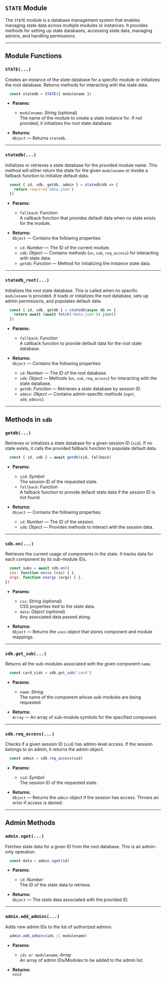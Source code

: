 ## `STATE` Module

The `STATE` module is a database management system that enables managing state data across multiple modules or instances. It provides methods for setting up state databases, accessing state data, managing admins, and handling permissions.

---

## Module Functions

### `STATE(...)`
Creates an instance of the state database for a specific module or initializes the root database. Returns methods for interacting with the state data.

```js
  const statedb = STATE({ modulename })
```
- **Params:**
  - `modulename`: *String* (optional)  
    The name of the module to create a state instance for. If not provided, it initializes the root state database.

- **Returns:**  
  `Object` — Returns `statedb`.

---

### `statedb(...)`
Initializes or retrieves a state database for the provided module name. This method will either return the state for the given `modulename` or invoke a fallback function to initialize default data.


```js
  const { id, sdb, getdb, admin } = statedb(db => {
    return require('data.json')
  })
```
- **Params:**
  - `fallback`: *Function*  
    A callback function that provides default data when no state exists for the module.

- **Returns:**  
  `Object` — Contains the following properties:
  - `id`: *Number* — The ID of the current module.
  - `sdb`: *Object* — Contains methods (`on`, `sub`, `req_access`) for interacting with state data.
  - `getdb`: *Function* — Method for initializing the instance state data.
---

### `statedb_root(...)`
Initializes the root state database. This is called when no specific `modulename` is provided. It loads or initializes the root database, sets up admin permissions, and populates default data.

```js
  const { id, sdb, getdb } = statedb(async db => {
    return await (await fetch('data.json')).json()
  })
```
- **Params:**
  - `fallback`: *Function*  
    A callback function to provide default data for the root state database.

- **Returns:**  
  `Object` — Contains the following properties:
  - `id`: *Number* — The ID of the root database.
  - `sdb`: *Object* — Methods (`on`, `sub`, `req_access`) for interacting with the state database.
  - `getdb`: *Function* — Retrieves a state database by session ID.
  - `admin`: *Object* — Contains admin-specific methods (`xget`, `add_admins`).

---

## Methods in `sdb`

### `getdb(...)`
Retrieves or initializes a state database for a given session ID (`sid`). If no state exists, it calls the provided fallback function to populate default data.

```js
  const { id, sdb } = await getdb(sid, fallback)
```
- **Params:**
  - `sid`: *Symbol*  
    The session ID of the requested state.
  - `fallback`: *Function*  
    A fallback function to provide default state data if the session ID is not found.

- **Returns:**  
  `Object` — Contains the following properties:
  - `id`: *Number* — The ID of the session.
  - `sdb`: *Object* — Provides methods to interact with the session data.

---

### `sdb.on(...)`
Retrieves the current usage of components in the state. It tracks data for each component by its sub-module IDs.

```js
  const subs = await sdb.on({
  css: function oncss (css) { },
  args: function onargs (args) { },
})
```
- **Params:**
  - `css`: *String* (optional)  
    CSS properties tied to the state data.
  - `data`: *Object* (optional)  
    Any associated data passed along.

- **Returns:**  
  `Object` — Returns the `uses` object that stores component and module mappings.

---

### `sdb.get_sub(...)`
Returns all the sub-modules associated with the given component `name`.

```js
  const card_sids = sdb.get_sub('card')
```
- **Params:**
  - `name`: *String*  
    The name of the component whose sub-modules are being requested.

- **Returns:**  
  `Array` — An array of sub-module symbols for the specified component.

---

### `sdb.req_access(...)`
Checks if a given session ID (`sid`) has admin-level access. If the session belongs to an admin, it returns the admin object.
```js
  const admin = sdb.req_access(sid)
```
- **Params:**
  - `sid`: *Symbol*  
    The session ID of the requested state.

- **Returns:**  
  `Object` — Returns the `admin` object if the session has access. Throws an error if access is denied.

---

## Admin Methods

### `admin.xget(...)`
Fetches state data for a given ID from the root database. This is an admin-only operation.

```js
  const data = admin.xget(id) 
```
- **Params:**
  - `id`: *Number*  
    The ID of the state data to retrieve.

- **Returns:**  
  `Object` — The state data associated with the provided ID.

---

### `admin.add_admins(...)`
Adds new admin IDs to the list of authorized admins.

```js
  admin.add_admins(ids || modulename)
```
- **Params:**
  - `ids or modulename`: *Array*  
    An array of admin IDs/Modules to be added to the admin list.

- **Returns:**  
  `void`

